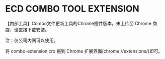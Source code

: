 ECD COMBO TOOL EXTENSION
==========

【内部工具】Combo文件更新工具的Chrome插件版本，未上传至 Chrome 商店，请直接下载安装。

 注：仅公司内网可以使用。

 将 combo-extension.crx 拖到 Chrome 扩展界面(chrome://extensions/)即可。
